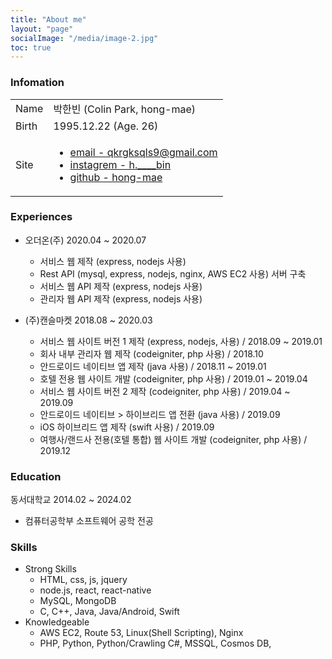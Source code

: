 ```yaml
---
title: "About me"
layout: "page"
socialImage: "/media/image-2.jpg"
toc: true
---
```


### Infomation

<table class='about_table'>
    <tr>
        <td>Name</td>
        <td>박한빈 (Colin Park, hong-mae)</td>
    </tr>
    <tr>
        <td>Birth</td>
        <td>1995.12.22 (Age. 26)</td>
    </tr>
    <tr>
        <td>Site</td>
        <td>
            <ul>
                <li>
                    <a target="_blank" rel="noopener noreferrer"  href='mailto:qkrgksqls9@gmail.com'>email - qkrgksqls9@gmail.com</a>
                </li>
                <li>
                    <a target="_blank" rel="noopener noreferrer"  href='https://www.instagram.com/h.____bin'>instagrem - h.____bin</a><br>
                </li>
                <li>
                    <a target="_blank" rel="noopener noreferrer"  href='https://github.com/hong-mae'>github - hong-mae</a>
                </li>
            </ul>
        </td>
    </tr>
</table>

### Experiences

- 오더온(주) 2020.04 ~ 2020.07

  - 서비스 웹 제작 (express, nodejs 사용)
  - Rest API (mysql, express, nodejs, nginx, AWS EC2 사용) 서버 구축
  - 서비스 웹 API 제작 (express, nodejs 사용)
  - 관리자 웹 API 제작 (express, nodejs 사용)

- (주)캔슬마켓 2018.08 ~ 2020.03
  - 서비스 웹 사이트 버전 1 제작 (express, nodejs, 사용) / 2018.09 ~ 2019.01
  - 회사 내부 관리자 웹 제작 (codeigniter, php 사용) / 2018.10
  - 안드로이드 네이티브 앱 제작 (java 사용) / 2018.11 ~ 2019.01
  - 호텔 전용 웹 사이트 개발 (codeigniter, php 사용) / 2019.01 ~ 2019.04
  - 서비스 웹 사이트 버전 2 제작 (codeigniter, php 사용) / 2019.04 ~ 2019.09
  - 안드로이드 네이티브 > 하이브리드 앱 전환 (java 사용) / 2019.09
  - iOS 하이브리드 앱 제작 (swift 사용) / 2019.09
  - 여행사/랜드사 전용(호텔 통합) 웹 사이트 개발 (codeigniter, php 사용) / 2019.12

### Education

동서대학교 2014.02 ~ 2024.02

- 컴퓨터공학부 소프트웨어 공학 전공

### Skills

- Strong Skills
  - HTML, css, js, jquery
  - node.js, react, react-native
  - MySQL, MongoDB
  - C, C++, Java, Java/Android, Swift
- Knowledgeable
  - AWS EC2, Route 53, Linux(Shell Scripting), Nginx
  - PHP, Python, Python/Crawling C#, MSSQL, Cosmos DB,
